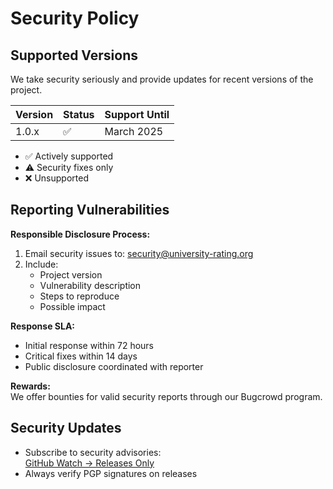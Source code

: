 # Security Policy

## Supported Versions

We take security seriously and provide updates for recent versions of the project. 

| Version | Status              | Support Until     |
|---------|---------------------|-------------------|
| 1.0.x   | :white_check_mark:  | March 2025     |


- :white_check_mark: Actively supported
- :warning: Security fixes only
- :x: Unsupported

## Reporting Vulnerabilities

**Responsible Disclosure Process:**
1. Email security issues to: security@university-rating.org
2. Include:
   - Project version
   - Vulnerability description
   - Steps to reproduce
   - Possible impact

**Response SLA:**
- Initial response within 72 hours
- Critical fixes within 14 days
- Public disclosure coordinated with reporter

**Rewards:**  
We offer bounties for valid security reports through our Bugcrowd program.

## Security Updates
- Subscribe to security advisories:  
  [GitHub Watch → Releases Only](https://github.com/system-for-evaluating-teachers-and-courses/subscription)
- Always verify PGP signatures on releases